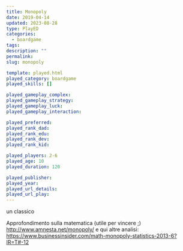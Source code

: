 ```yaml
---
title: Monopoly
date: 2019-04-14
updated: 2023-08-28
type: PlayED
categories:
  - boardgame
tags: 
description: ""
permalink: 
slug: monopoly

template: played.html
played_category: boardgame
played_skills: []

played_gameplay_complex:
played_gameplay_strategy: 
played_gameplay_luck: 
played_gameplay_interaction: 

played_preferred: 
played_rank_dad: 
played_rank_edu: 
played_rank_dev: 
played_rank_kid: 

played_players: 2-6
played_age: 10
played_duration: 120

played_publisher: 
played_year: 
played_url_details: 
played_url_play: 
---
```


un classico


Approfondimento sulla matematica (utile per vincere ;) http://www.amnesta.net/monopoly/
e qui altre analisi: https://www.businessinsider.com/math-monopoly-statistics-2013-6?IR=T#-12